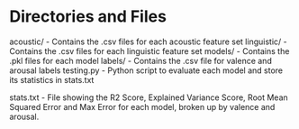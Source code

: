 # Directories and Files

acoustic/ - Contains the .csv files for each acoustic feature set
linguistic/ - Contains the .csv files for each linguistic feature set
models/ - Contains the .pkl files for each model
labels/ - Contains the .csv file for valence and arousal labels
testing.py - Python script to evaluate each model and store its statistics in stats.txt

stats.txt - File showing the R2 Score, Explained Variance Score, Root Mean Squared Error and Max Error for each model, broken up by valence and arousal.
